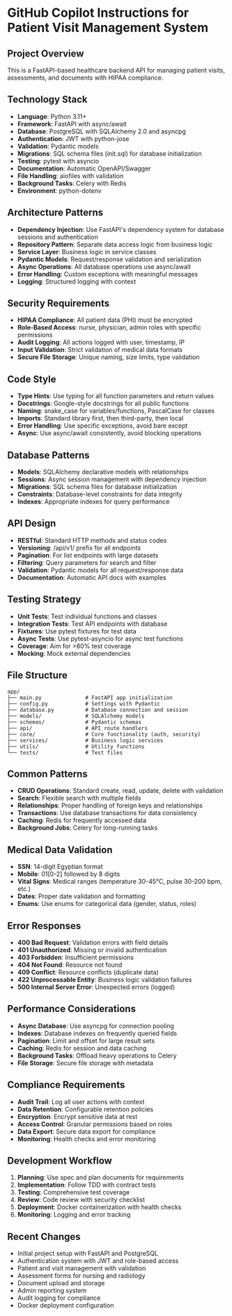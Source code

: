 # GitHub Copilot Instructions for Patient Visit Management System

## Project Overview
This is a FastAPI-based healthcare backend API for managing patient visits, assessments, and documents with HIPAA compliance.

## Technology Stack
- **Language**: Python 3.11+
- **Framework**: FastAPI with async/await
- **Database**: PostgreSQL with SQLAlchemy 2.0 and asyncpg
- **Authentication**: JWT with python-jose
- **Validation**: Pydantic models
- **Migrations**: SQL schema files (init.sql) for database initialization
- **Testing**: pytest with asyncio
- **Documentation**: Automatic OpenAPI/Swagger
- **File Handling**: aiofiles with validation
- **Background Tasks**: Celery with Redis
- **Environment**: python-dotenv

## Architecture Patterns
- **Dependency Injection**: Use FastAPI's dependency system for database sessions and authentication
- **Repository Pattern**: Separate data access logic from business logic
- **Service Layer**: Business logic in service classes
- **Pydantic Models**: Request/response validation and serialization
- **Async Operations**: All database operations use async/await
- **Error Handling**: Custom exceptions with meaningful messages
- **Logging**: Structured logging with context

## Security Requirements
- **HIPAA Compliance**: All patient data (PHI) must be encrypted
- **Role-Based Access**: nurse, physician, admin roles with specific permissions
- **Audit Logging**: All actions logged with user, timestamp, IP
- **Input Validation**: Strict validation of medical data formats
- **Secure File Storage**: Unique naming, size limits, type validation

## Code Style
- **Type Hints**: Use typing for all function parameters and return values
- **Docstrings**: Google-style docstrings for all public functions
- **Naming**: snake_case for variables/functions, PascalCase for classes
- **Imports**: Standard library first, then third-party, then local
- **Error Handling**: Use specific exceptions, avoid bare except
- **Async**: Use async/await consistently, avoid blocking operations

## Database Patterns
- **Models**: SQLAlchemy declarative models with relationships
- **Sessions**: Async session management with dependency injection
- **Migrations**: SQL schema files for database initialization
- **Constraints**: Database-level constraints for data integrity
- **Indexes**: Appropriate indexes for query performance

## API Design
- **RESTful**: Standard HTTP methods and status codes
- **Versioning**: /api/v1/ prefix for all endpoints
- **Pagination**: For list endpoints with large datasets
- **Filtering**: Query parameters for search and filter
- **Validation**: Pydantic models for all request/response data
- **Documentation**: Automatic API docs with examples

## Testing Strategy
- **Unit Tests**: Test individual functions and classes
- **Integration Tests**: Test API endpoints with database
- **Fixtures**: Use pytest fixtures for test data
- **Async Tests**: Use pytest-asyncio for async test functions
- **Coverage**: Aim for >80% test coverage
- **Mocking**: Mock external dependencies

## File Structure
```
app/
├── main.py              # FastAPI app initialization
├── config.py            # Settings with Pydantic
├── database.py          # Database connection and session
├── models/              # SQLAlchemy models
├── schemas/             # Pydantic schemas
├── api/                 # API route handlers
├── core/                # Core functionality (auth, security)
├── services/            # Business logic services
├── utils/               # Utility functions
└── tests/               # Test files
```

## Common Patterns
- **CRUD Operations**: Standard create, read, update, delete with validation
- **Search**: Flexible search with multiple fields
- **Relationships**: Proper handling of foreign keys and relationships
- **Transactions**: Use database transactions for data consistency
- **Caching**: Redis for frequently accessed data
- **Background Jobs**: Celery for long-running tasks

## Medical Data Validation
- **SSN**: 14-digit Egyptian format
- **Mobile**: 01[0-2] followed by 8 digits
- **Vital Signs**: Medical ranges (temperature 30-45°C, pulse 30-200 bpm, etc.)
- **Dates**: Proper date validation and formatting
- **Enums**: Use enums for categorical data (gender, status, roles)

## Error Responses
- **400 Bad Request**: Validation errors with field details
- **401 Unauthorized**: Missing or invalid authentication
- **403 Forbidden**: Insufficient permissions
- **404 Not Found**: Resource not found
- **409 Conflict**: Resource conflicts (duplicate data)
- **422 Unprocessable Entity**: Business logic validation failures
- **500 Internal Server Error**: Unexpected errors (logged)

## Performance Considerations
- **Async Database**: Use asyncpg for connection pooling
- **Indexes**: Database indexes on frequently queried fields
- **Pagination**: Limit and offset for large result sets
- **Caching**: Redis for session and data caching
- **Background Tasks**: Offload heavy operations to Celery
- **File Storage**: Secure file storage with metadata

## Compliance Requirements
- **Audit Trail**: Log all user actions with context
- **Data Retention**: Configurable retention policies
- **Encryption**: Encrypt sensitive data at rest
- **Access Control**: Granular permissions based on roles
- **Data Export**: Secure data export for compliance
- **Monitoring**: Health checks and error monitoring

## Development Workflow
1. **Planning**: Use spec and plan documents for requirements
2. **Implementation**: Follow TDD with contract tests
3. **Testing**: Comprehensive test coverage
4. **Review**: Code review with security checklist
5. **Deployment**: Docker containerization with health checks
6. **Monitoring**: Logging and error tracking

## Recent Changes
- Initial project setup with FastAPI and PostgreSQL
- Authentication system with JWT and role-based access
- Patient and visit management with validation
- Assessment forms for nursing and radiology
- Document upload and storage
- Admin reporting system
- Audit logging for compliance
- Docker deployment configuration